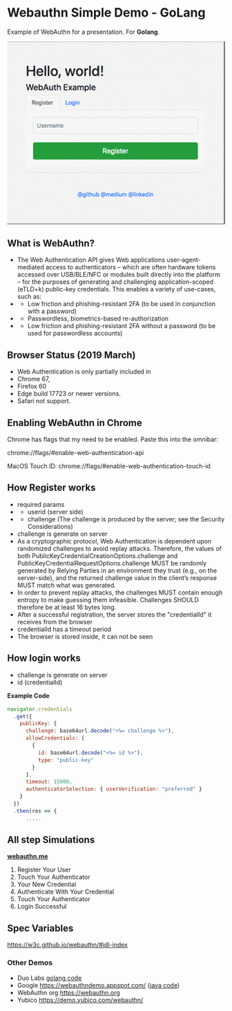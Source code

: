 # Webauthn Simple Demo - GoLang

Example of WebAuthn for a presentation. For **Golang**.

![Preview](preview.gif)

## What is WebAuthn?

* The Web Authentication API gives Web applications user-agent-mediated access to authenticators – which are often hardware tokens accessed over USB/BLE/NFC or modules built directly into the platform – for the purposes of generating and challenging application-scoped (eTLD+k) public-key credentials. This enables a variety of use-cases, such as:
* *  Low friction and phishing-resistant 2FA (to be used in conjunction with a password)
* * Passwordless, biometrics-based re-authorization
* * Low friction and phishing-resistant 2FA without a password (to be used for passwordless accounts)

## Browser Status (2019 March)

* Web Authentication is only partially included in 
* Chrome 67, 
* Firefox 60
* Edge build 17723 or newer versions.
* Safari not support.

## Enabling WebAuthn in Chrome

Chrome has flags that my need to be enabled. Paste this into the omnibar:

chrome://flags/#enable-web-authentication-api

MacOS Touch ID:
chrome://flags/#enable-web-authentication-touch-id

## How Register works

* required params
* * userid (server side)
* * challenge (The challenge is produced by the server; see the Security Considerations)
* challenge is generate on server
* As a cryptographic protocol, Web Authentication is dependent upon randomized challenges to avoid replay attacks. Therefore, the values of both PublicKeyCredentialCreationOptions.challenge and PublicKeyCredentialRequestOptions.challenge MUST be randomly generated by Relying Parties in an environment they trust (e.g., on the server-side), and the returned challenge value in the client’s response MUST match what was generated.
* In order to prevent replay attacks, the challenges MUST contain enough entropy to make guessing them infeasible. Challenges SHOULD therefore be at least 16 bytes long.
* After a successful registration, the server stores the "credentialId" it receives from the browser
* credentialId has a timeout period
* The browser is stored inside, it can not be seen


## How login works

* challenge is generate on server
* id (credentialId)

**Example Code**
```javascript
navigator.credentials
  .get({
    publicKey: {
      challenge: base64url.decode("<%= challenge %>"),
      allowCredentials: [
        {
          id: base64url.decode("<%= id %>"),
          type: "public-key"
        }
      ],
      timeout: 15000,
      authenticatorSelection: { userVerification: "preferred" }
    }
  })
  .then(res => {
      .....
```

## All step Simulations
**[webauthn.me](https://webauthn.me/)**
1. Register Your User
2. Touch Your Authenticator
3. Your New Credential
4. Authenticate With Your Credential
5. Touch Your Authenticator
6. Login Successful

## Spec Variables

https://w3c.github.io/webauthn/#idl-index

### Other Demos

* Duo Labs  [golang code](https://github.com/duo-labs/webauthn)
* Google https://webauthndemo.appspot.com/ ([java code](https://github.com/google/webauthndemo))
* WebAuthn org https://webauthn.org
* Yubico https://demo.yubico.com/webauthn/
